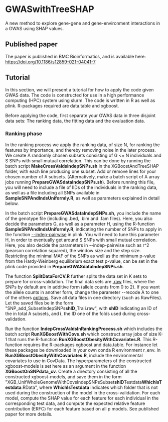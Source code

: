 # GWASwithTreeSHAP
A new method to explore gene-gene and gene-environment interactions in a GWAS using SHAP values.

## Published paper
The paper is published in BMC Bioinformatics, and is available here: https://doi.org/10.1186/s12859-021-04041-7

## Tutorial
In this section, we will present a tutorial for how to apply the code given GWAS data.
The code is constructed for use in a high performance computing (HPC) system using slurm.
The code is written in R as well as plink.
R-packages required are data.table and xgboost.

Before applying the code, first separate your GWAS data in three disjoint data sets:
The ranking data, the fitting data and the evaluation data.

### Ranking phase
In the ranking process we apply the ranking data, of size N, for ranking the features by importance, and thereby removing noise in the later process.
We create A randomly chosen subsets consisting of G <= N individuals and S SNPs with small mutual correlation. This can be done by running
the batch script **MakeCrossValdsIndepSNPs.sh** in the XGBoostAndTreeSHAP folder, with each line producing one subset. Add or remove lines for your chosen
number of A subsets. (Alternatively, make a batch script of A array jobs running **PrepareGWASdataIndepSNPs.sh**). Before running this file, you will need to
include a file of IIDs of the individuals in the ranking data, as well as a file including all SNPs available in **SampleSNPAndIndsUniformly.R**, as well as parameters
explained in detail below.

In the batch script **PrepareGWASdataIndepSNPs.sh**, you include the name of the genotype file (including .bed, .bim and .fam files).
Here, you also decide the parameters G, as well as a parameter H, using the R-function **SampleSNPAndIndsUniformly.R**, indicating the number of SNPs to apply in the function
[--indep-pairwise](https://www.cog-genomics.org/plink/1.9/ld) in plink. You will need to tune this parameter H, in order to eventually get around S SNPs with small mutual correlation.
Here, you also decide the parameters in --indep-pairwise such as r^2 (pearson correlation squared), the window size and the step size.
Restricting the minimal MAF of the SNPs as well as the minimum p-value from the Hardy-Weinberg equilibrium exact test p-value, can be set in the plink code provided in
**PrepareGWASdataIndepSNPs.sh**.

The function **SplitDataForCV.R** further splits the data set in K sets to prepare for cross-validation. The final data sets
are [.raw](https://www.cog-genomics.org/plink/1.9/formats#raw) files, where the SNPs by default are in additive form (allele counts from 0 to 2).
If you want the allele counts in another form, change the parameter --recode A to one of the others [options](https://www.cog-genomics.org/plink/1.9/data#recode).
Save all data files in one directory (such as RawFiles). Let the saved files be in the form "SNP_add_SubsetIndepSNPs**shID**_Trai**i**.raw", with **shID** indicating an ID
of the in total A subsets, and **i**, the ID one of the folds used during cross-validation.

Run the function **IndepCrossValdsInRankingProcess.sh** which includes the batch script **RunXGBoostWithCovs.sh** which construct array jobs of size K-1 that runs
the R-function **RunXGBoostObesityWithCovariates.R**. This R-function requires the R-packages xgboost and data.table. For instance let these packages be downloaded in your own conda R environment
r_env. In **RunXGBoostObesityWithCovariates.R**, include the environmental covariates to use in CovData. The hyperparameters of the constructed xgboost-models is set here as an argument
in the function **XGBoostOnSNPdata_cv**.
Create a directory consisting of all the constructed xgboost-models, and save them in the form "XGB_UnifWholeGenomeWithCovsIndepSNPsSubset**shID**Testdata**WhichIsTestdata**.RData",
where **WhichIsTestdata** indicates which folder that is not used during the construction of the model in the cross-validation.
For each model, compute the SHAP value for each feature for each individual in the corresponding test data, and compute the expected relative feature contribution (ERFC) for each feature based on all p models. See published paper for more details. 

